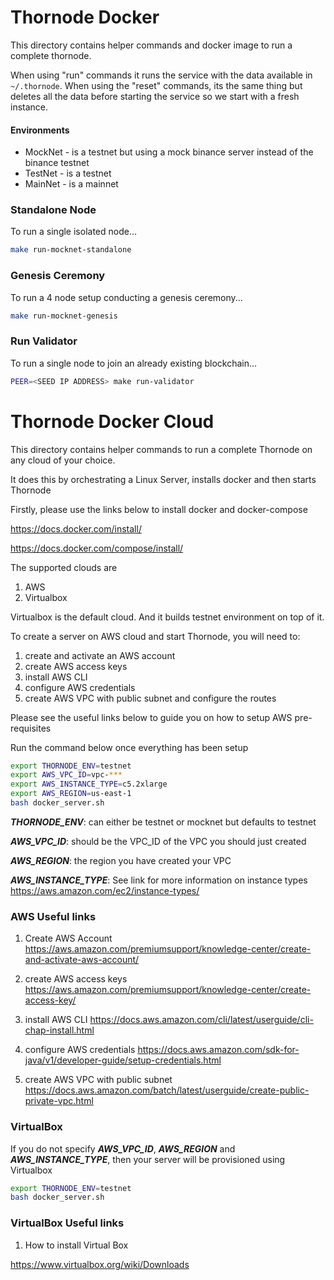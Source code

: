 Thornode Docker
===============

This directory contains helper commands and docker image to run a complete
thornode.

When using "run" commands it runs the service with the data available in
`~/.thornode`. When using the "reset" commands, its the same thing but deletes
all the data before starting the service so we start with a fresh instance.

#### Environments
 * MockNet - is a testnet but using a mock binance server instead of the
   binance testnet
 * TestNet - is a testnet
 * MainNet - is a mainnet

### Standalone Node
To run a single isolated node...
```bash
make run-mocknet-standalone
```

### Genesis Ceremony
To run a 4 node setup conducting a genesis ceremony...

```bash
make run-mocknet-genesis
```

### Run Validator
To run a single node to join an already existing blockchain...

```bash
PEER=<SEED IP ADDRESS> make run-validator
```

Thornode Docker Cloud 
=====================

This directory contains helper commands to run a complete Thornode on any cloud of your choice.

It does this by orchestrating a Linux Server, installs docker and then starts Thornode

Firstly, please use the links below to install docker and docker-compose

https://docs.docker.com/install/

https://docs.docker.com/compose/install/

The supported clouds are
1) AWS
2) Virtualbox 

Virtualbox is the default cloud. And it builds testnet environment on top of it.

To create a server on AWS cloud and start Thornode, you will need to:
1) create and activate an AWS account 
2) create AWS access keys 
3) install AWS CLI
4) configure AWS credentials 
5) create AWS VPC with public subnet and configure the routes 

Please see the useful links below to guide you on how to setup AWS pre-requisites

Run the command below once everything has been setup 

```bash
export THORNODE_ENV=testnet
export AWS_VPC_ID=vpc-***
export AWS_INSTANCE_TYPE=c5.2xlarge
export AWS_REGION=us-east-1
bash docker_server.sh
```

***THORNODE_ENV***: can either be testnet or mocknet but defaults to testnet

***AWS_VPC_ID***:   should be the VPC_ID of the VPC you should just created 

***AWS_REGION***: the region you have created your VPC

***AWS_INSTANCE_TYPE***: See link for more information on instance types 
https://aws.amazon.com/ec2/instance-types/


 

### AWS Useful links

1) Create AWS Account 
https://aws.amazon.com/premiumsupport/knowledge-center/create-and-activate-aws-account/

2) create AWS access keys 
https://aws.amazon.com/premiumsupport/knowledge-center/create-access-key/

3) install AWS CLI
https://docs.aws.amazon.com/cli/latest/userguide/cli-chap-install.html

4) configure AWS credentials
https://docs.aws.amazon.com/sdk-for-java/v1/developer-guide/setup-credentials.html

5) create AWS VPC with public subnet 
https://docs.aws.amazon.com/batch/latest/userguide/create-public-private-vpc.html


### VirtualBox

If you do not specify ***AWS_VPC_ID***, ***AWS_REGION*** and ***AWS_INSTANCE_TYPE***, then your server will be provisioned using Virtualbox


```bash
export THORNODE_ENV=testnet
bash docker_server.sh
```


### VirtualBox Useful links 
1) How to install Virtual Box 

https://www.virtualbox.org/wiki/Downloads
